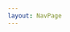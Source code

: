 ```yaml
---
layout: NavPage
---
```


<NavPage  />



<script setup lang="ts">
import {ref} from 'vue';

const data = ref([{
    category: "🔗 常用工具",
    items: [
        {title: "海棠诗社",desc: "古诗词的数字桃源",link: "https://haitang.app"},
        {title: "海棠诗社",desc: "古诗词的数字桃源",link: "https://haitang.app"},
        {title: "海棠诗社",desc: "古诗词的数字桃源",link: "https://haitang.app"},
        {title: "海棠诗社",desc: "古诗词的数字桃源",link: "https://haitang.app"},
    ]
}
])


</script>